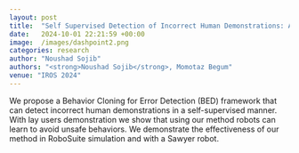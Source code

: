 ```yaml
---
layout: post
title:  "Self Supervised Detection of Incorrect Human Demonstrations: A Path Toward Safe Imitation Learning by Robots in the Wild"
date:   2024-10-01 22:21:59 +00:00
image:  /images/dashpoint2.png
categories: research
author: "Noushad Sojib"
authors: "<strong>Noushad Sojib</strong>, Momotaz Begum"
venue: "IROS 2024" 
---
```

We propose a Behavior Cloning for Error Detection (BED) framework that can detect incorrect human demonstrations in a self-supervised manner. With lay users demonstration we show that using our method robots can learn to avoid unsafe behaviors. We demonstrate the effectiveness of our method in RoboSuite simulation and with a Sawyer robot.
